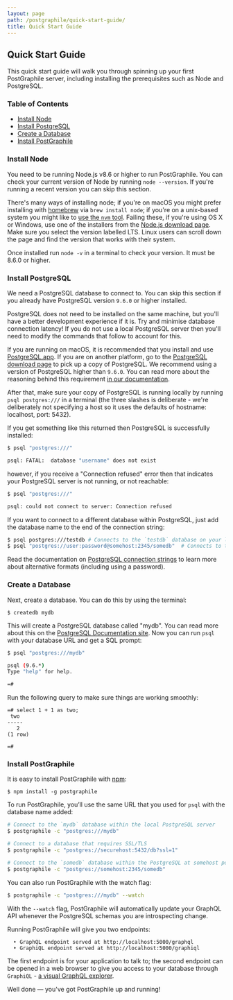 ```yaml
---
layout: page
path: /postgraphile/quick-start-guide/
title: Quick Start Guide
---
```


## Quick Start Guide

This quick start guide will walk you through spinning up your first PostGraphile server, including installing the prerequisites such as Node and PostgreSQL.

### Table of Contents

- [Install Node](#install-node)
- [Install PostgreSQL](#install-postgresql)
- [Create a Database](#create-a-database)
- [Install PostGraphile](#install-postgraphile)

### Install Node

You need to be running Node.js v8.6 or higher to run PostGraphile. You can check your current version of Node by running `node --version`. If you're running a recent version you can skip this section.

There's many ways of installing node; if you're on macOS you might prefer installing with [homebrew](https://brew.sh/) via `brew install node`; if you're on a unix-based system you might like to [use the `nvm` tool](https://github.com/creationix/nvm). Failing these, if you're using OS X or Windows, use one of the installers from the [Node.js download page](https://nodejs.org/en/download/). Make sure you select the version labelled LTS. Linux users can scroll down the page and find the version that works with their system.

Once installed run `node -v` in a terminal to check your version. It must be 8.6.0 or higher.

### Install PostgreSQL

We need a PostgreSQL database to connect to. You can skip this section if you already have PostgreSQL version `9.6.0` or higher installed.

PostgreSQL does not need to be installed on the same machine, but you'll have a better development experience if it is. Try and minimise database connection latency! If you do not use a local PostgreSQL server then you'll need to modify the commands that follow to account for this.

If you are running on macOS, it is recommended that you install and use [PostgreSQL.app](http://postgresapp.com/). If you are on another platform, go to the [PostgreSQL download page](https://www.postgresql.org/download/) to pick up a copy of PostgreSQL. We recommend using a version of PostgreSQL higher than `9.6.0`. You can read more about the reasoning behind this requirement [in our documentation](/postgraphile/requirements/).

After that, make sure your copy of PostgreSQL is running locally by running `psql postgres:///` in a terminal (the three slashes is deliberate - we're deliberately not specifying a host so it uses the defaults of hostname: localhost, port: 5432).

If you get something like this returned then PostgreSQL is successfully installed:

```bash
$ psql "postgres:///"

psql: FATAL:  database "username" does not exist
```

however, if you receive a "Connection refused" error then that indicates your PostgreSQL server is not running, or not reachable:

```bash
$ psql "postgres:///"

psql: could not connect to server: Connection refused
```

If you want to connect to a different database within PostgreSQL, just add the database name to the end of the connection string:

```bash
$ psql postgres:///testdb # Connects to the `testdb` database on your local machine
$ psql "postgres://user:password@somehost:2345/somedb"  # Connects to the `somedb` database at `postgres://somehost:2345` using login with `user` and `password`
```

Read the documentation on [PostgreSQL connection strings](https://www.postgresql.org/docs/9.6/static/libpq-connect.html#LIBPQ-CONNSTRING) to learn more about alternative formats (including using a password).

### Create a Database

Next, create a database. You can do this by using the terminal:

```
$ createdb mydb
```

This will create a PostgreSQL database called "mydb". You can read more about this on the [PostgreSQL Documentation site](https://www.postgresql.org/docs/9.6/static/tutorial-createdb.html). Now you can run `psql` with your database URL and get a SQL prompt:

```bash
$ psql "postgres:///mydb"

psql (9.6.*)
Type "help" for help.

=#
```

Run the following query to make sure things are working smoothly:

```
=# select 1 + 1 as two;
 two
-----
   2
(1 row)

=#
```

### Install PostGraphile

It is easy to install PostGraphile with [npm](https://docs.npmjs.com/getting-started/installing-node):

```
$ npm install -g postgraphile
```

To run PostGraphile, you’ll use the same URL that you used for `psql` with the database name added:

```bash
# Connect to the `mydb` database within the local PostgreSQL server
$ postgraphile -c "postgres:///mydb"

# Connect to a database that requires SSL/TLS
$ postgraphile -c "postgres://securehost:5432/db?ssl=1"

# Connect to the `somedb` database within the PostgreSQL at somehost port 2345
$ postgraphile -c "postgres://somehost:2345/somedb"
```

You can also run PostGraphile with the watch flag:

```bash
$ postgraphile -c "postgres:///mydb" --watch
```

With the `--watch` flag, PostGraphile will automatically update your GraphQL API whenever the PostgreSQL schemas you are introspecting change.

Running PostGraphile will give you two endpoints:

```
  ‣ GraphQL endpoint served at http://localhost:5000/graphql
  ‣ GraphiQL endpoint served at http://localhost:5000/graphiql
```

The first endpoint is for your application to talk to; the second endpoint can be opened in a web browser to give you access to your database through `GraphiQL` - [a visual GraphQL explorer](https://github.com/graphql/graphiql).

Well done — you've got PostGraphile up and running!
